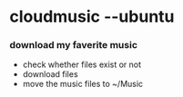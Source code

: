 # cloudmusic --ubuntu

### download my faverite music 

* check whether files exist or not
* download files
* move the music files to ~/Music
